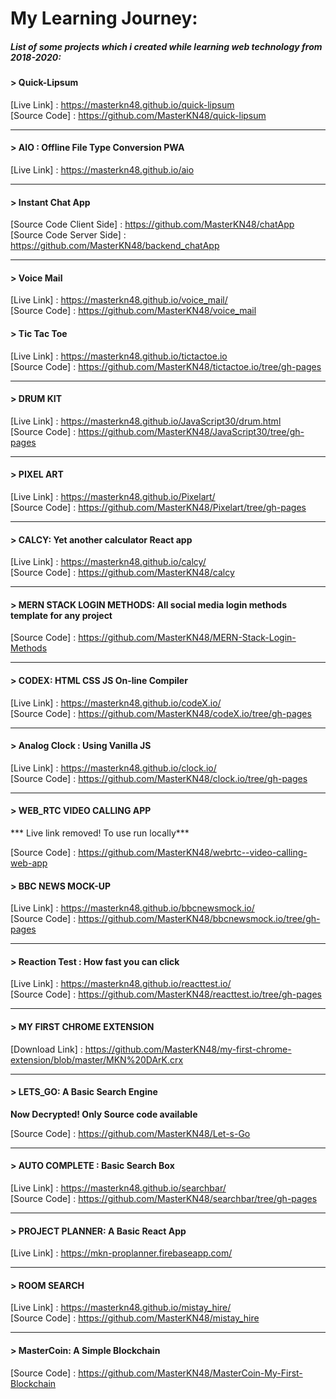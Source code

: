# My Learning Journey:

##### List of some projects which i created while learning web technology from 2018-2020:

#### > Quick-Lipsum

[Live Link] : https://masterkn48.github.io/quick-lipsum <br/>
[Source Code] : https://github.com/MasterKN48/quick-lipsum

------

#### > AIO : Offline File Type Conversion PWA 

[Live Link] : https://masterkn48.github.io/aio

<hr/>

#### > Instant Chat App

[Source Code Client Side] : https://github.com/MasterKN48/chatApp <br/>
[Source Code Server Side] : https://github.com/MasterKN48/backend_chatApp

<hr/>

#### > Voice Mail

[Live Link] : https://masterkn48.github.io/voice_mail/ <br/>
[Source Code] : https://github.com/MasterKN48/voice_mail

#### > Tic Tac Toe

[Live Link] : https://masterkn48.github.io/tictactoe.io <br/>
[Source Code] : https://github.com/MasterKN48/tictactoe.io/tree/gh-pages

------
#### > DRUM KIT

[Live Link] : https://masterkn48.github.io/JavaScript30/drum.html <br/>
[Source Code] : https://github.com/MasterKN48/JavaScript30/tree/gh-pages

<hr/>

#### > PIXEL ART

[Live Link] : https://masterkn48.github.io/Pixelart/ <br/>
[Source Code] : https://github.com/MasterKN48/Pixelart/tree/gh-pages

<hr/>

#### > CALCY: Yet another calculator React app

[Live Link] : https://masterkn48.github.io/calcy/ <br/>
[Source Code] : https://github.com/MasterKN48/calcy

<hr/>

#### > MERN STACK LOGIN METHODS: All social media login methods template for any project

[Source Code] : https://github.com/MasterKN48/MERN-Stack-Login-Methods

<hr/>

#### > CODEX: HTML CSS JS On-line Compiler

[Live Link] : https://masterkn48.github.io/codeX.io/ <br/>
[Source Code] : https://github.com/MasterKN48/codeX.io/tree/gh-pages

<hr/>

#### > Analog Clock : Using Vanilla JS

[Live Link] : https://masterkn48.github.io/clock.io/ <br/>
[Source Code] : https://github.com/MasterKN48/clock.io/tree/gh-pages

<hr/>

#### > WEB_RTC VIDEO CALLING APP

*** Live link removed! To use run locally***

[Source Code] : https://github.com/MasterKN48/webrtc--video-calling-web-app


#### > BBC NEWS MOCK-UP

[Live Link] : https://masterkn48.github.io/bbcnewsmock.io/ <br/>
[Source Code] : https://github.com/MasterKN48/bbcnewsmock.io/tree/gh-pages

<hr/>

#### > Reaction Test : How fast you can click

[Live Link] : https://masterkn48.github.io/reacttest.io/ <br/>
[Source Code] : https://github.com/MasterKN48/reacttest.io/tree/gh-pages

<hr/>

#### > MY FIRST CHROME EXTENSION

[Download Link] : https://github.com/MasterKN48/my-first-chrome-extension/blob/master/MKN%20DArK.crx

<hr/>

#### > LETS_GO: A Basic Search Engine

**Now Decrypted! Only Source code available**

[Source Code] : https://github.com/MasterKN48/Let-s-Go

<hr/>

#### > AUTO COMPLETE : Basic Search Box

[Live Link] : https://masterkn48.github.io/searchbar/ <br/> 
[Source Code] : https://github.com/MasterKN48/searchbar/tree/gh-pages

<hr/>

#### > PROJECT  PLANNER: A Basic React App

[Live Link] : https://mkn-proplanner.firebaseapp.com/

<hr/>


#### > ROOM SEARCH

[Live Link] : https://masterkn48.github.io/mistay_hire/ <br/>
[Source Code] : https://github.com/MasterKN48/mistay_hire

<hr/>

#### > MasterCoin: A Simple Blockchain

[Source Code] : https://github.com/MasterKN48/MasterCoin-My-First-Blockchain

